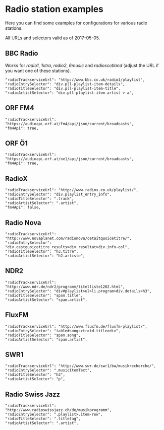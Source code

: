 # Radio station examples

Here you can find some examples for configurations for various radio stations.

All URLs and selectors valid as of 2017-05-05.

## BBC Radio

Works for *radio1*, *1xtra*, *radio2*, *6music* and *radioscotland* (adjust the URL if you want one of these stations).

    "radioTrackserviceUrl": "http://www.bbc.co.uk/radio1/playlist",
    "radioEntrySelector": "div.pll-playlist-item-details",
    "radioTitleSelector": "div.pll-playlist-item-title",
    "radioArtistSelector": "div.pll-playlist-item-artist > a",

## ORF FM4

    "radioTrackserviceUrl": "https://audioapi.orf.at/fm4/api/json/current/broadcasts",
    "fm4Api": true,

## ORF Ö1

    "radioTrackserviceUrl": "https://audioapi.orf.at/oe1/api/json/current/broadcasts",
    "fm4Api": true,

## RadioX

    "radioTrackserviceUrl": "http://www.radiox.co.uk/playlist/",
    "radioEntrySelector": "div.playlist_entry_info",
    "radioTitleSelector": ".track",
    "radioArtistSelector": ".artist",
    "fm4Api": false,

## Radio Nova

    "radioTrackserviceUrl": "http://www.novaplanet.com/radionova/cetaitquoicetitre/",
    "radioEntrySelector": "div.cestquoicetitre_results>div.resultat>div.info-col",
    "radioTitleSelector": "h3.titre",
    "radioArtistSelector": "h2.artiste",

## NDR2

    "radioTrackserviceUrl": "http://www.ndr.de/ndr2/programm/titelliste1202.html",
    "radioEntrySelector": "div#playlist>ul>li.program>div.details>h3",
    "radioTitleSelector": "span.title",
    "radioArtistSelector": "span.artist",

## FluxFM

    "radioTrackserviceUrl": "http://www.fluxfm.de/fluxfm-playlist/",
    "radioEntrySelector": "table#songs>tr>td.title>div",
    "radioTitleSelector": "span.song",
    "radioArtistSelector": "span.artist",
    
## SWR1

    "radioTrackserviceUrl": "http://www.swr.de/swr1/bw/musikrecherche/",
    "radioEntrySelector": ".musicItemText",
    "radioTitleSelector": "h3",
    "radioArtistSelector": "p",

## Radio Swiss Jazz

    "radioTrackserviceUrl": "http://www.radioswissjazz.ch/de/musikprogramm",
    "radioEntrySelector": ".playlist>.item-row",
    "radioTitleSelector": ".titletag",
    "radioArtistSelector": ".artist",
